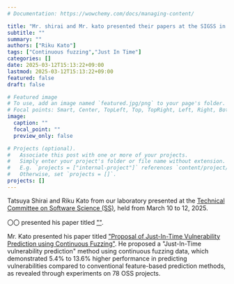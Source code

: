 ```yaml
---
# Documentation: https://wowchemy.com/docs/managing-content/

title: "Mr. shirai and Mr. kato presented their papers at the SIGSS in the Amami Oshima"
subtitle: ""
summary: ""
authors: ["Riku Kato"]
tags: ["Continuous fuzzing","Just In Time"]
categories: []
date: 2025-03-12T15:13:22+09:00
lastmod: 2025-03-12T15:13:22+09:00
featured: false
draft: false

# Featured image
# To use, add an image named `featured.jpg/png` to your page's folder.
# Focal points: Smart, Center, TopLeft, Top, TopRight, Left, Right, BottomLeft, Bottom, BottomRight.
image:
  caption: ""
  focal_point: ""
  preview_only: false

# Projects (optional).
#   Associate this post with one or more of your projects.
#   Simply enter your project's folder or file name without extension.
#   E.g. `projects = ["internal-project"]` references `content/project/deep-learning/index.md`.
#   Otherwise, set `projects = []`.
projects: []
---
```

Tatsuya Shirai and Riku Kato from our laboratory presented at the [Technical Committee on Software Science (SS)](https://ken.ieice.org/ken/program/index.php?mode=program&tgs_regid=467a2ef7771c23683bb71c6ec6b3ca61a419e5c002fb2d05466b685a2ac8ce77&tgid=&layout=&lang=eng), held from March 10 to 12, 2025.

〇〇 presented his paper titled [""](). 

Mr. Kato presented his paper titled ["Proposal of Just-In-Time Vulnerability Prediction using Continuous Fuzzing"](https://ken.ieice.org/ken/paper/20250312Xc8u/). He proposed a "Just-In-Time vulnerability prediction" method using continuous fuzzing data, which demonstrated 5.4% to 13.6% higher performance in predicting vulnerabilities compared to conventional feature-based prediction methods, as revealed through experiments on 78 OSS projects.

